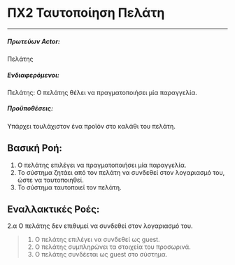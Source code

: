 # ΠΧ2 Ταυτοποίηση Πελάτη
---

##### Πρωτεύων Actor:
Πελάτης

##### Ενδιαφερόμενοι:
Πελάτης: Ο πελάτης θέλει να πραγματοποιήσει μία παραγγελία.

##### Προϋποθέσεις: 
Υπάρχει τουλάχιστον ένα προϊόν στο καλάθι του πελάτη.

## Βασική Ροή:
1. Ο πελάτης επιλέγει να πραγματοποιήσει μία παραγγελία.
2. Το σύστημα ζητάει από τον πελάτη να συνδεθεί στον λογαριασμό του, ώστε να ταυτοποιηθεί.
3. Το σύστημα ταυτοποιεί τον πελάτη.

## Εναλλακτικές Ροές:
2.α Ο πελάτης δεν επιθυμεί να συνδεθεί στον λογαριασμό του.
> 1. Ο πελάτης επιλέγει να συνδεθεί ως guest.
> 2. Ο πελάτης συμπληρώνει τα στοιχεία του προσωρινά.
> 3. Ο πελάτης συνδέεται ως guest στο σύστημα.